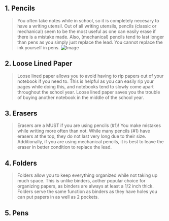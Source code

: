 ## 1. Pencils 
> You often take notes while in school, so it is completely necesary to have a writing utensil. Out of all writing utensils, pencils (classic or mechanical) seem to be the most useful as one can easily erase if there is a mistake made. Also, (mechanical) pencils tend to last longer than pens as you simply just replace the lead. You cannot replace the ink yourself in pens. 
![Image](https://cdn.pixabay.com/photo/2018/11/18/02/07/eraser-3822402_1280.jpg)

## 2. Loose Lined Paper
> Loose lined paper allows you to avoid having to rip papers out of your notebook if you need to. This is helpful as you can easily rip your pages while doing this, and notebooks tend to slowly come apart throughout the school year. Loose lined paper saves you the trouble of buying another notebook in the middle of the school year. 

## 3. Erasers 
> Erasers are a MUST if you are using pencils (#1)! You make mistakes while writing more often than not. While many pencils (#1) have erasers at the top, they do not last very long due to their size. Additionally, if you are using mechanical pencils, it is best to leave the eraser in better condition to replace the lead.  

## 4. Folders
> Folders allow you to keep everything organized while not taking up much space. This is unlike binders, aother popular choice for organizing papers, as binders are always at least a 1/2 inch thick. Folders serve the same function as binders as they have holes you can put papers in as well as 2 pockets. 

## 5. Pens
> 
